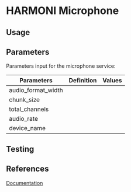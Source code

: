 # HARMONI Microphone

## Usage
## Parameters
Parameters input for the microphone service: 

| Parameters           | Definition | Values |
|----------------------|------------|--------|
|audio_format_width    |            |        |
|chunk_size            |            |        |
|total_channels        |            |        |
|audio_rate            |            |        |
|device_name           |            |        |


## Testing
## References
[Documentation](https://harmoni.readthedocs.io/en/latest/packages/harmoni_microphone.html)